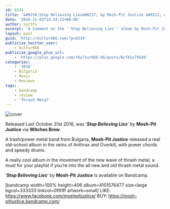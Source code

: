 ```yaml
---
id: 6334
title: '&#8216;Stop Believing Lies&#8217; by Mosh-Pit Justice &#8211; A Comment'
date: '2016-11-02T14:24:22+00:00'
author: syr3fx
excerpt: 'A Comment on the ''Stop Believing Lies'' album by Mosh-Pit Justice (2016).'
layout: post
guid: 'http://kultur666.com/?p=6334'
publicize_twitter_user:
    - kultur666
publicize_google_plus_url:
    - 'https://plus.google.com/+Kultur666-k6/posts/BcfA1x7Vkd9'
categories:
    - '2016'
    - Bulgaria
    - Music
    - Reviews
tags:
    - bandcamp
    - review
    - 'Thrash Metal'
---
```


![cover](http://localhost:8080/wp-content/uploads/2016/11/cover.jpg)

Released Last October 31st 2016, was ‘***Stop Believing Lies***‘ by **Mosh-Pit Justice** via **Witches Brew**.

A trash/power metal band from Bulgaria, **Mosh-Pit Justice** released a real old-school album in the veins of Anthrax and Overkill, with power chords and speedy drums.

A really cool album in the movement of the new wave of thrash metal, a must for your playlist if you’re into the all new and old thrash metal sound.

‘***Stop Believing Lies***‘ by **Mosh-Pit Justice** is available on Bandcamp.

\[bandcamp width=100% height=406 album=4101576477 size=large bgcol=333333 linkcol=0f91ff artwork=small\]
LIKE: <https://www.facebook.com/moshpitjustice/>
BUY: <https://mosh-pitjustice.bandcamp.com/>